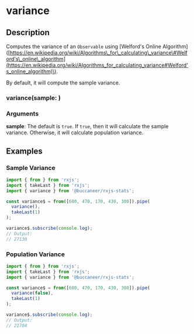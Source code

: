 # variance

## Description

Computes the variance of an `Observable` using \[Welford's Online Algorithm\]\([https://en.wikipedia.org/wiki/Algorithms\_for\_calculating\_variance\#Welford's\_online\_algorithm](https://en.wikipedia.org/wiki/Algorithms_for_calculating_variance#Welford's_online_algorithm)\).

By default, it will compute the sample variance.

### variance\(sample: \)

### Arguments

**sample**: The default is `true`. If `true`, then it will calculate the sample variance. Otherwise, it will calculate population variance.

## Examples

### Sample Variance

```javascript
import { from } from 'rxjs';
import { takeLast } from 'rxjs';
import { variance } from '@buccaneer/rxjs-stats';

const variance$ = from([600, 470, 170, 430, 300]).pipe(
  variance(),
  takeLast(1)
);

variance$.subscribe(console.log);
// Output:
// 27130
```

### Population Variance

```javascript
import { from } from 'rxjs';
import { takeLast } from 'rxjs';
import { variance } from '@buccaneer/rxjs-stats';

const variance$ = from([600, 470, 170, 430, 300]).pipe(
  variance(false),
  takeLast(1)
);

variance$.subscribe(console.log);
// Output:
// 21704
```

